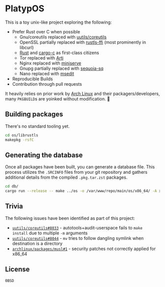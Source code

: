 # PlatypOS

This is a toy unix-like project exploring the following:

- Prefer Rust over C when possible
    - Gnu/coreutils replaced with [uutils/coreutils](https://github.com/uutils/coreutils)
    - OpenSSL partially replaced with [rustls-ffi](https://github.com/rustls/rustls-ffi) (most prominently in libcurl)
    - [Rust](https://github.com/rust-lang/rust) and [cargo-c](https://github.com/lu-zero/cargo-c) as first-class citizens
    - Tor replaced with [Arti](https://gitlab.torproject.org/tpo/core/arti)
    - Nginx replaced with [miniserve](https://github.com/svenstaro/miniserve)
    - Gnupg partially replaced with [sequoia-sq](https://gitlab.com/sequoia-pgp/sequoia-sq)
    - Nano replaced with [msedit](https://github.com/microsoft/edit)
- Reproducible Builds
- Contribution through pull requests

It heavily relies on prior work by [Arch Linux](https://archlinux.org/) and
their packagers/developers, many `PKGBUILD`s are yoinked without modification. 🖤

## Building packages

There's no standard tooling yet.

```sh
cd os/librustls
makepkg -rsfC
```

## Generating the database

Once all packages have been built, you can generate a database file. This
process utilizes the `.SRCINFO` files from your git repository and gathers
additional details from the compiled `.pkg.tar.zst` packages.

```sh
cd db/
cargo run --release -- make ../os -o /var/www/repo/main/os/x86_64/ -A x86_64 -n main -v
```

## Trivia

The following issues have been identified as part of this project:

- [`uutils/coreutils#8033`](https://github.com/uutils/coreutils/issues/8033) - autotools+audit-userspace fails to `make install` due to multiple `-m` arguments
- [`uutils/coreutils#8044`](https://github.com/uutils/coreutils/issues/8044) - `mv` tries to follow dangling symlink when destination is a directory
- [`archlinux/packages/musl#1`](https://gitlab.archlinux.org/archlinux/packaging/packages/musl/-/issues/1) - security patches not correctly applied for x86_64

## License

`0BSD`
